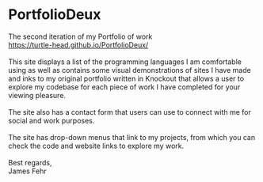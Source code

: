 # PortfolioDeux
The second iteration of my Portfolio of work <br>
https://turtle-head.github.io/PortfolioDeux/ <br>
<br>
This site displays a list of the programming languages I am comfortable using as well as contains some visual demonstrations of sites I have made and inks to my original portfolio written in Knockout that allows a user to explore my codebase for each piece of work I have completed for your viewing pleasure. <br>
<br>
The site also has a contact form that users can use to connect with me for social and work purposes. <br>
<br>
The site has drop-down menus that link to my projects, from which you can check the code and website links to explore my work. <br>
<br>
Best regards, <br>
James Fehr <br>

